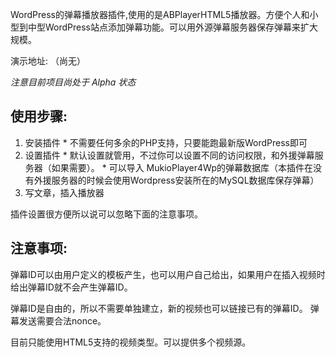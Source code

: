 WordPress的弹幕播放器插件,使用的是ABPlayerHTML5播放器。方便个人和小型到中型WordPress站点添加弹幕功能。可以用外源弹幕服务器保存弹幕来扩大规模。

演示地址: （尚无）

_注意目前项目尚处于 Alpha 状态_

## 使用步骤: ##
  1. 安装插件
    * 不需要任何多余的PHP支持，只要能跑最新版WordPress即可
  1. 设置插件
    * 默认设置就管用，不过你可以设置不同的访问权限，和外援弹幕服务器（如果需要）。
    * 可以导入 MukioPlayer4Wp的弹幕数据库（本插件在没有外援服务器的时候会使用Wordpress安装所在的MySQL数据库保存弹幕）
  1. 写文章，插入播放器

插件设置很方便所以说可以忽略下面的注意事项。

## 注意事项: ##
弹幕ID可以由用户定义的模板产生，也可以用户自己给出，如果用户在插入视频时给出弹幕ID就不会产生弹幕ID。

弹幕ID是自由的，所以不需要单独建立，新的视频也可以链接已有的弹幕ID。
弹幕发送需要合法nonce。

目前只能使用HTML5支持的视频类型。可以提供多个视频源。